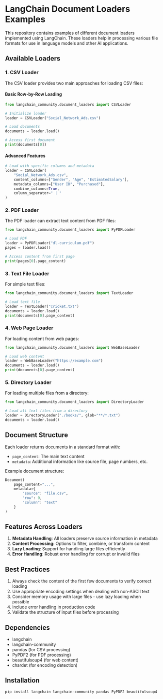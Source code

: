 # LangChain Document Loaders Examples

This repository contains examples of different document loaders implemented using LangChain. These loaders help in processing various file formats for use in language models and other AI applications.

## Available Loaders

### 1. CSV Loader

The CSV loader provides two main approaches for loading CSV files:

#### Basic Row-by-Row Loading

```python
from langchain_community.document_loaders import CSVLoader

# Initialize loader
loader = CSVLoader("Social_Network_Ads.csv")

# Load documents
documents = loader.load()

# Access first document
print(documents[0])
```

#### Advanced Features

```python
# Load with specific columns and metadata
loader = CSVLoader(
    "Social_Network_Ads.csv",
    content_columns=["Gender", "Age", "EstimatedSalary"],
    metadata_columns=["User ID", "Purchased"],
    combine_columns=True,
    column_separator=" | "
)
```

### 2. PDF Loader

The PDF loader can extract text content from PDF files:

```python
from langchain_community.document_loaders import PyPDFLoader

# Load PDF
loader = PyPDFLoader("dl-curriculum.pdf")
pages = loader.load()

# Access content from first page
print(pages[0].page_content)
```

### 3. Text File Loader

For simple text files:

```python
from langchain_community.document_loaders import TextLoader

# Load text file
loader = TextLoader("cricket.txt")
documents = loader.load()
print(documents[0].page_content)
```

### 4. Web Page Loader

For loading content from web pages:

```python
from langchain_community.document_loaders import WebBaseLoader

# Load web content
loader = WebBaseLoader("https://example.com")
documents = loader.load()
print(documents[0].page_content)
```

### 5. Directory Loader

For loading multiple files from a directory:

```python
from langchain_community.document_loaders import DirectoryLoader

# Load all text files from a directory
loader = DirectoryLoader("./books/", glob="**/*.txt")
documents = loader.load()
```

## Document Structure

Each loader returns documents in a standard format with:

- `page_content`: The main text content
- `metadata`: Additional information like source file, page numbers, etc.

Example document structure:

```python
Document(
    page_content="...",
    metadata={
        "source": "file.csv",
        "row": 0,
        "column": "text"
    }
)
```

## Features Across Loaders

1. **Metadata Handling**: All loaders preserve source information in metadata
2. **Content Processing**: Options to filter, combine, or transform content
3. **Lazy Loading**: Support for handling large files efficiently
4. **Error Handling**: Robust error handling for corrupt or invalid files

## Best Practices

1. Always check the content of the first few documents to verify correct loading
2. Use appropriate encoding settings when dealing with non-ASCII text
3. Consider memory usage with large files - use lazy loading when possible
4. Include error handling in production code
5. Validate the structure of input files before processing

## Dependencies

- langchain
- langchain-community
- pandas (for CSV processing)
- PyPDF2 (for PDF processing)
- beautifulsoup4 (for web content)
- chardet (for encoding detection)

## Installation

```bash
pip install langchain langchain-community pandas PyPDF2 beautifulsoup4 chardet
```

